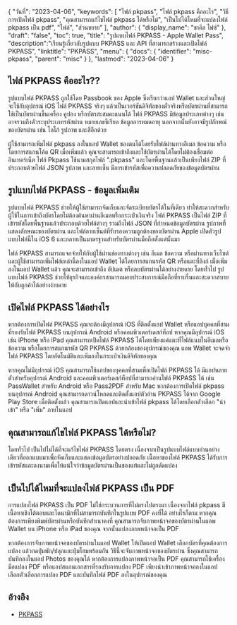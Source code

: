 {
"วันที่": "2023-04-06",
  "keywords": [
"ไฟล์ pkpass",
"ไฟล์ pkpass คืออะไร",
"วิธีการเปิดไฟล์ pkpass",
"คุณสามารถแก้ไขไฟล์ pkpass ได้หรือไม่",
"เป็นไปได้ไหมที่จะแปลงไฟล์ pkpass เป็น pdf",
"ไฟล์",
"ส่วนขยาย"
],
  "author": {
"display_name": "ชาคีล ไฟซ์"
},
"draft": "false",
"toc": true,
"title": "รูปแบบไฟล์ PKPASS - Apple Wallet Pass",
  "description":"เรียนรู้เกี่ยวกับรูปแบบ PKPASS และ API ที่สามารถสร้างและเปิดไฟล์ PKPASS",
"linktitle": "PKPASS",
  "menu": {
    "docs": {
      "identifier": "misc-pkpass",
      "parent": "misc"
}
},
"lastmod": "2023-04-06"
}

## ไฟล์ PKPASS คืออะไร??

รูปแบบไฟล์ PKPASS ถูกใช้โดย Passbook ของ Apple ซึ่งเรียกว่าแอป Wallet และส่วนใหญ่จะใช้กับอุปกรณ์ iOS ไฟล์ PKPASS จริงๆ แล้วเป็นเวอร์ชันดิจิทัลของตั๋วจริงหรือบัตรผ่านที่สามารถใช้เป็นบัตรผ่านขึ้นเครื่อง คูปอง หรือบัตรสะสมคะแนนได้ ไฟล์ PKPASS มีข้อมูลประเภทต่างๆ เช่น อาจรวมถึงตัวระบุประเภทรหัสผ่าน หมายเลขซีเรียล ข้อมูลการหมดอายุ นอกจากนั้นยังอาจมีรูปลักษณ์ของบัตรผ่าน เช่น โลโก้ รูปภาพ และสีอีกด้วย

ผู้ใช้สามารถเพิ่มไฟล์ pkpass ลงในแอป Wallet ของตนได้โดยรับไฟล์ผ่านทางอีเมล ข้อความ หรือโดยการสแกนโค้ด QR เมื่อเพิ่มแล้ว คุณจะสามารถเข้าถึงและใช้บัตรผ่านได้โดยไม่ต้องเชื่อมต่ออินเทอร์เน็ต ไฟล์ Pkpass ใช้นามสกุลไฟล์ ".pkpass" และโดยพื้นฐานแล้วเป็นเพียงไฟล์ ZIP ที่ประกอบด้วยไฟล์ JSON รูปภาพ และลายเซ็น มีการเข้ารหัสเพื่อความปลอดภัยของข้อมูลบัตรผ่าน

## รูปแบบไฟล์ PKPASS - ข้อมูลเพิ่มเติม

รูปแบบไฟล์ PKPASS ช่วยให้ผู้ใช้สามารถจัดเก็บและจัดระเบียบบัตรได้ในที่เดียว ทำให้สะดวกสำหรับผู้ใช้ในการเข้าถึงบัตรโดยไม่ต้องค้นหาผ่านอีเมลหรือกระเป๋าเงินจริง ไฟล์ PKPASS เป็นไฟล์ ZIP ที่เข้ารหัสโดยพื้นฐานแล้วประกอบด้วยไฟล์ต่างๆ รวมถึงไฟล์ JSON ที่กำหนดข้อมูลบัตรผ่าน รูปภาพที่แสดงลักษณะของบัตรผ่าน และไฟล์ลายเซ็นต์ที่รับรองความถูกต้องของบัตรผ่าน Apple เปิดตัวรูปแบบไฟล์นี้ใน iOS 6 และกลายเป็นมาตรฐานสำหรับบัตรผ่านมือถือตั้งแต่นั้นมา

ไฟล์ PKPASS สามารถแจกจ่ายให้กับผู้ใช้ผ่านช่องทางต่างๆ เช่น อีเมล ข้อความ หรือผ่านทางเว็บไซต์ และผู้ใช้สามารถเพิ่มไฟล์เหล่านี้ลงในแอป Wallet ได้โดยการสแกนรหัส QR หรือแตะที่ลิงก์ เมื่อเพิ่มลงในแอป Wallet แล้ว คุณจะสามารถเข้าถึง อัปเดต หรือลบบัตรผ่านได้อย่างง่ายดาย โดยทั่วไป รูปแบบไฟล์ PKPASS ช่วยให้ธุรกิจและองค์กรสามารถมอบประสบการณ์มือถือที่ราบรื่นและสะดวกสบายให้กับลูกค้าได้อย่างง่ายดาย

## เปิดไฟล์ PKPASS ได้อย่างไร

หากต้องการเปิดไฟล์ PKPASS คุณจะต้องมีอุปกรณ์ iOS ที่ติดตั้งแอป Wallet หรือแอปบุคคลที่สามที่รองรับไฟล์ PKPASS บนอุปกรณ์ Android หรือคอมพิวเตอร์เดสก์ท็อป หากคุณมีอุปกรณ์ iOS เช่น iPhone หรือ iPad คุณสามารถเปิดไฟล์ PKPASS ได้โดยเพียงแค่แตะที่ไฟล์แนบในอีเมลหรือข้อความ หรือโดยการสแกนรหัส QR PKPASS ด้วยกล้องของอุปกรณ์ของคุณ แอพ Wallet จะจดจำไฟล์ PKPASS โดยอัตโนมัติและเพิ่มลงในกระเป๋าเงินดิจิทัลของคุณ

หากคุณไม่มีอุปกรณ์ iOS คุณสามารถใช้แอปของบุคคลที่สามเพื่อเปิดไฟล์ PKPASS ได้ มีแอปหลายตัวสำหรับอุปกรณ์ Android และคอมพิวเตอร์เดสก์ท็อปที่สามารถอ่านไฟล์ PKPASS ได้ เช่น PassWallet สำหรับ Android หรือ Pass2PDF สำหรับ Mac หากต้องการเปิดไฟล์ pkpass บนอุปกรณ์ Android คุณสามารถดาวน์โหลดและติดตั้งแอปตัวอ่าน PKPASS ได้จาก Google Play Store เมื่อติดตั้งแล้ว คุณสามารถเปิดแอปและนำเข้าไฟล์ pkpass ได้โดยเลือกตัวเลือก "นำเข้า" หรือ "เพิ่ม" ภายในแอป

## คุณสามารถแก้ไขไฟล์ PKPASS ได้หรือไม่?

โดยทั่วไป เป็นไปไม่ได้ที่จะแก้ไขไฟล์ PKPASS โดยตรง เนื่องจากเป็นรูปแบบไฟล์แบบอ่านอย่างเดียวที่ออกแบบมาเพื่อจัดเก็บและแสดงข้อมูลบัตรอย่างปลอดภัย เนื้อหาของไฟล์ PKPASS ได้รับการเข้ารหัสและลงนามเพื่อให้แน่ใจว่าข้อมูลบัตรผ่านเป็นของแท้และไม่ถูกดัดแปลง

## เป็นไปได้ไหมที่จะแปลงไฟล์ PKPASS เป็น PDF

การแปลงไฟล์ PKPASS เป็น PDF ไม่ใช่กระบวนการที่ไม่ตรงไปตรงมา เนื่องจากไฟล์ pkpass มีเนื้อหาเชิงโต้ตอบและไดนามิกที่ไม่สามารถบันทึกในรูปแบบ PDF คงที่ได้ อย่างไรก็ตาม หากคุณต้องการเพียงพิมพ์บัตรผ่านหรือบันทึกสำเนาคงที่ คุณสามารถจับภาพหน้าจอของบัตรผ่านในแอพ Wallet บน iPhone หรือ iPad ของคุณ จากนั้นแปลงภาพหน้าจอเป็น PDF

หากต้องการจับภาพหน้าจอของบัตรผ่านในแอป Wallet ให้เปิดแอป Wallet เลือกบัตรที่คุณต้องการแปลง แล้วกดปุ่มพัก/ปลุกและปุ่มโฮมพร้อมกัน วิธีนี้จะจับภาพหน้าจอของบัตรผ่าน ซึ่งคุณสามารถบันทึกลงในแอป Photos ของคุณได้ หากต้องการแปลงภาพหน้าจอเป็น PDF คุณสามารถใช้เครื่องมือแปลง PDF หรือแอปสแกนเอกสารที่รองรับการแปลง PDF เพียงนำเข้าภาพหน้าจอลงในแอป เลือกตัวเลือกการแปลง PDF และบันทึกไฟล์ PDF ลงในอุปกรณ์ของคุณ

## อ้างอิง
* [PKPASS](https://en.wikipedia.org/wiki/PKPASS)

